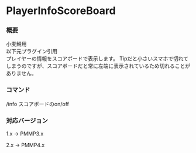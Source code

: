 # PlayerInfoScoreBoard 

### 概要
小麦鯖用  
以下元プラグイン引用  
プレイヤーの情報をスコアボードで表示します。
Tipだと小さいスマホで切れてしまうのですが、スコアボードだと常に左端に表示されているため切れることがありません。

### コマンド
/info スコアボードのon/off

### 対応バージョン 

1.x → PMMP3.x

2.x → PMMP4.x
